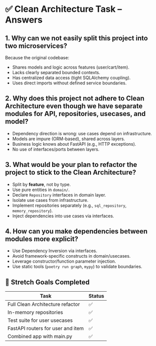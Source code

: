 
# ✅ Clean Architecture Task – Answers

## 1. Why can we not easily split this project into two microservices?

Because the original codebase:
- Shares models and logic across features (user/cart/item).
- Lacks clearly separated bounded contexts.
- Has centralized data access (tight SQLAlchemy coupling).
- Uses direct imports without defined service boundaries.

## 2. Why does this project not adhere to Clean Architecture even though we have separate modules for API, repositories, usecases, and model?

- Dependency direction is wrong: use cases depend on infrastructure.
- Models are impure (ORM-based), shared across layers.
- Business logic knows about FastAPI (e.g., HTTP exceptions).
- No use of interfaces/ports between layers.

## 3. What would be your plan to refactor the project to stick to the Clean Architecture?

- Split by **feature**, not by type.
- Use pure entities in `domain/`.
- Declare `Repository` interfaces in domain layer.
- Isolate use cases from infrastructure.
- Implement repositories separately (e.g., `sql_repository`, `memory_repository`).
- Inject dependencies into use cases via interfaces.

## 4. How can you make dependencies between modules more explicit?

- Use Dependency Inversion via interfaces.
- Avoid framework-specific constructs in domain/usecases.
- Leverage constructor/function parameter injection.
- Use static tools (`poetry run graph`, `mypy`) to validate boundaries.

## 🧩 Stretch Goals Completed

| Task                                 | Status |
|--------------------------------------|--------|
| Full Clean Architecture refactor     | ✅     |
| In-memory repositories               | ✅     |
| Test suite for user usecases         | ✅     |
| FastAPI routers for user and item    | ✅     |
| Combined app with main.py            | ✅     |
